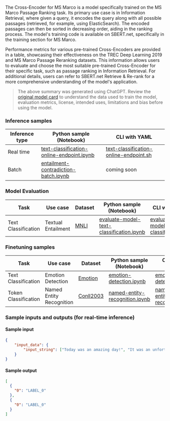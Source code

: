 The Cross-Encoder for MS Marco is a model specifically trained on the MS Marco Passage Ranking task. Its primary use case is in Information Retrieval, where given a query, it encodes the query along with all possible passages (retrieved, for example, using ElasticSearch). The encoded passages can then be sorted in decreasing order, aiding in the ranking process. The model's training code is available on SBERT.net, specifically in the training section for MS Marco.

Performance metrics for various pre-trained Cross-Encoders are provided in a table, showcasing their effectiveness on the TREC Deep Learning 2019 and MS Marco Passage Reranking datasets. This information allows users to evaluate and choose the most suitable pre-trained Cross-Encoder for their specific task, such as passage ranking in Information Retrieval. For additional details, users can refer to SBERT.net Retrieve & Re-rank for a more comprehensive understanding of the model's application.


> The above summary was generated using ChatGPT. Review the <a href="https://huggingface.co/cross-encoder/ms-marco-MiniLM-L-12-v2" target="_blank">original model card</a> to understand the data used to train the model, evaluation metrics, license, intended uses, limitations and bias before using the model.


### Inference samples

Inference type|Python sample (Notebook)|CLI with YAML
|--|--|--|
Real time|<a href="https://aka.ms/azureml-infer-online-sdk-text-classification" target="_blank">text-classification-online-endpoint.ipynb</a>|<a href="https://aka.ms/azureml-infer-online-cli-text-classification" target="_blank">text-classification-online-endpoint.sh</a>
Batch |<a href="https://aka.ms/azureml-infer-batch-sdk-text-classification" target="_blank">entailment-contradiction-batch.ipynb</a>| coming soon


### Model Evaluation

Task| Use case| Dataset| Python sample (Notebook)| CLI with YAML
|--|--|--|--|--|
Text Classification|Textual Entailment|<a href="https://huggingface.co/datasets/glue/viewer/mnli/validation_matched" target="_blank">MNLI</a>|<a href="https://aka.ms/azureml-eval-sdk-text-classification" target="_blank">evaluate-model-text-classification.ipynb</a>|<a href="https://aka.ms/azureml-eval-cli-text-classification" target="_blank">evaluate-model-text-classification.yml</a>


### Finetuning samples

Task|Use case|Dataset|Python sample (Notebook)|CLI with YAML
|--|--|--|--|--|
Text Classification|Emotion Detection|<a href="https://huggingface.co/datasets/dair-ai/emotion" target="_blank">Emotion</a>|<a href="https://aka.ms/azureml-ft-sdk-emotion-detection" target="_blank">emotion-detection.ipynb</a>|<a href="https://aka.ms/azureml-ft-cli-emotion-detection" target="_blank">emotion-detection.sh</a>
Token Classification|Named Entity Recognition|<a href="https://huggingface.co/datasets/conll2003" target="_blank">Conll2003</a>|<a href="https://aka.ms/azureml-ft-sdk-token-classification" target="_blank">named-entity-recognition.ipynb</a>|<a href="https://aka.ms/azureml-ft-cli-token-classification" target="_blank">named-entity-recognition.sh</a>


### Sample inputs and outputs (for real-time inference)

#### Sample input
```json
{
    "input_data": {
        "input_string": ["Today was an amazing day!", "It was an unfortunate series of events."]
    }
}
```

#### Sample output
```json
[
  {
    "0": "LABEL_0"
  },
  {
    "0": "LABEL_0"
  }
]
```
